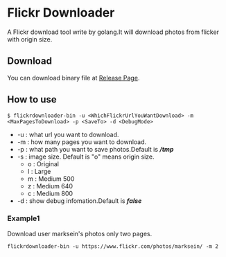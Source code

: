# Flickr Downloader

A Flickr download tool write by golang.It will download photos from flicker with origin size.

## Download

You can download binary file at [Release Page](https://github.com/eternnoir/flickrdownloader-bin/releases).

## How to use

```
$ flickrdownloader-bin -u <WhichFlickrUrlYouWantDownload> -m <MaxPagesToDownload> -p <SaveTo> -d <DebugMode>
```
* -u : what url you want to download.
* -m : how many pages you want to download.
* -p : what path you want to save photos.Default is ***/tmp***
* -s : image size. Default is "o" means origin size.
	* o : Original
	* l : Large
	* m : Medium 500
	* z : Medium 640
	* c : Medium 800
* -d : show debug infomation.Default is ***false***

### Example1

Download user marksein's photos only two pages.

```
flickrdownloader-bin -u https://www.flickr.com/photos/marksein/ -m 2
```

